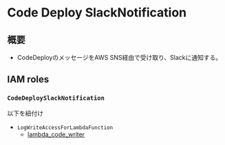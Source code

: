 # Code Deploy SlackNotification

## 概要

- CodeDeployのメッセージをAWS SNS経由で受け取り、Slackに通知する。

## IAM roles

### `CodeDeploySlackNotification`

以下を紐付け
- `LogWriteAccessForLambdaFunction`
  - [lambda_code_writer](../aws_iam/lambda_code_writer.md)
